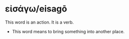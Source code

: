 # εἰσάγω/eisagō
This word is an action. It is a verb.
* This word means to bring something into another place.
